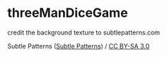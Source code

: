 threeManDiceGame
================

credit the background texture to subtlepatterns.com
<div xmlns:cc="http://creativecommons.org/ns#" xmlns:dct="http://purl.org/dc/terms/" about="http://subtlepatterns.com/tag/dark/page/7/"><span property="dct:title">Subtle Patterns</span> (<a rel="cc:attributionURL" property="cc:attributionName" href="http://subtlepatterns.com">Subtle Patterns</a>) / <a rel="license" href="http://creativecommons.org/licenses/by-sa/3.0/">CC BY-SA 3.0</a></div>
